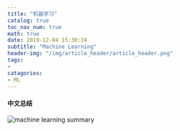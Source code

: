 ```yaml
---
title: "机器学习"
catalog: true
toc_nav_num: true
math: true
date: 2019-12-04 15:30:24
subtitle: "Machine Learning"
header-img: "/img/article_header/article_header.png"
tags:
-
catagories:
- ML
---
```


#### 中文总结
![machine learning summary](/img/article/2020-01-20-machine-learning.png)